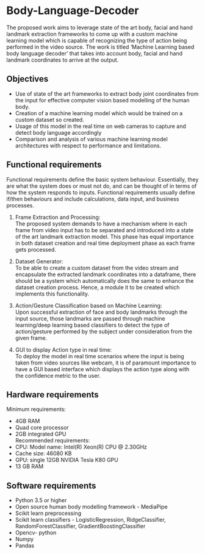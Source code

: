 # Body-Language-Decoder

The proposed work aims to leverage state of the art body, facial and hand landmark extraction frameworks to come up with a custom machine learning model which is capable of recognizing the type of action being performed in the video source. The work is titled ‘Machine Learning based body language decoder’ that takes into account body, facial and hand landmark coordinates to arrive at the output.

## Objectives

- Use of state of the art frameworks to extract body joint coordinates from the input for effective computer vision based modelling of the human body.
- Creation of a machine learning model which would be trained on a custom dataset so created.
- Usage of this model in the real time on web cameras to capture and detect body language accordingly
- Comparison and analysis of various machine learning model architectures with respect to performance and limitations.

## Functional requirements

Functional requirements define the basic system behaviour. Essentially, they are what the system does or must not do, and can be thought of in terms of how the system responds to inputs. Functional requirements usually define if/then behaviours and include calculations, data input, and business processes.<br/>

1. Frame Extraction and Processing:<br/>
   The proposed system demands to have a mechanism where in each frame from video input has to be separated and introduced into a state of the art landmark extraction model. This phase has equal importance in both dataset creation and real time deployment phase as each frame gets processed.
2. Dataset Generator:<br/>
   To be able to create a custom dataset from the video stream and encapsulate the extracted landmark coordinates into a dataframe, there should be a system which automatically does the same to enhance the dataset creation process. Hence, a module it to be created which implements this functionality.

3. Action/Gesture Classification based on Machine Learning:<br/>
   Upon successful extraction of face and body landmarks through the input source, those landmarks are passed through machine learning/deep learning based classifiers to detect the type of action/gesture performed by the subject under consideration from the given frame.

4. GUI to display Action type in real time:<br/>
   To deploy the model in real time scenarios where the input is being taken from video sources like webcam, it is of paramount importance to have a GUI based interface which displays the action type along with the confidence metric to the user.

## Hardware requirements

Minimum requirements:

- 4GB RAM
- Quad core processor
- 2GB integrated GPU<br/>
  Recommended requirements:
- CPU: Model name: Intel(R) Xeon(R) CPU @ 2.30GHz
- Cache size: 46080 KB
- GPU: single 12GB NVIDIA Tesla K80 GPU
- 13 GB RAM

## Software requirements

- Python 3.5 or higher
- Open source human body modelling framework - MediaPipe
- Scikit learn preprocessing
- Scikit learn classifiers - LogisticRegression, RidgeClassifier, RandomForestClassifier, GradientBoostingClassifier
- Opencv- python
- Numpy
- Pandas
